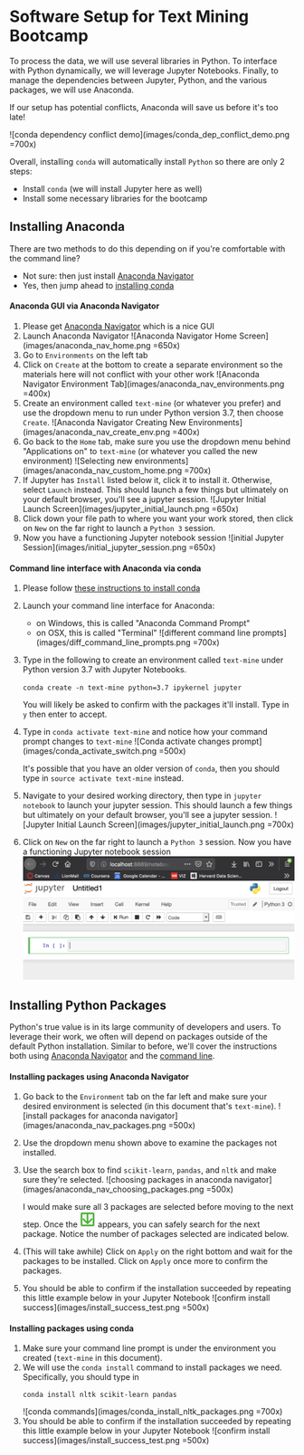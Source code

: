 # Software Setup for Text Mining Bootcamp

To process the data, we will use several libraries in Python. To interface with Python dynamically, we will leverage Jupyter Notebooks. Finally, to manage the dependencies between Jupyter, Python, and the various packages, we will use Anaconda.

If our setup has potential conflicts, Anaconda will save us before it's too late!

![conda dependency conflict demo](images/conda_dep_conflict_demo.png =700x)

Overall, installing `conda` will automatically install `Python` so there are only 2 steps:
- Install `conda` (we will install Jupyter here as well)
- Install some necessary libraries for the bootcamp

## Installing Anaconda
There are two methods to do this depending on if you're comfortable with the command line?
- Not sure: then just install [Anaconda Navigator](#anaconda-gui-via-anaconda-navigator)
- Yes, then jump ahead to [installing conda](#Command-line-interface-with-Anaconda-via-conda)

#### Anaconda GUI via Anaconda Navigator
1. Please get [Anaconda Navigator](https://docs.anaconda.com/anaconda/navigator/) which is a nice GUI
2. Launch Anaconda Navigator
    ![Anaconda Navigator Home Screen](images/anaconda_nav_home.png =650x)
3. Go to `Environments` on the left tab
4. Click on `Create` at the bottom to create a separate environment so the materials here will not conflict with your other work
    ![Anaconda Navigator Environment Tab](images/anaconda_nav_environments.png =400x)
5. Create an environment called `text-mine` (or whatever you prefer) and use the dropdown menu to run under Python version 3.7, then choose `Create`.
    ![Anaconda Navigator Creating New Environments](images/anaconda_nav_create_env.png =400x)
6. Go back to the `Home` tab, make sure you use the dropdown menu behind "Applications on" to `text-mine` (or whatever you called the new environment)
    ![Selecting new environments](images/anaconda_nav_custom_home.png =700x)
7. If Jupyter has `Install` listed below it, click it to install it. Otherwise, select `Launch` instead. This should launch a few things but ultimately on your default browser, you'll see a jupyter session.
    ![Jupyter Initial Launch Screen](images/jupyter_initial_launch.png =650x)
8. Click down your file path to where you want your work stored, then click on `New` on the far right to launch a `Python 3` session.
9. Now you have a functioning Jupyter notebook session
    ![initial Jupyter Session](images/initial_jupyter_session.png =650x)

#### Command line interface with Anaconda via conda

1. Please follow [these instructions to install conda](https://docs.conda.io/projects/conda/en/latest/user-guide/install/)
2. Launch your command line interface for Anaconda:
    - on Windows, this is called "Anaconda Command Prompt"
    - on OSX, this is called "Terminal"
    ![different command line prompts](images/diff_command_line_prompts.png =700x)
3. Type in the following to create an environment called `text-mine` under Python version 3.7 with Jupyter Notebooks.

    `conda create -n text-mine python=3.7 ipykernel jupyter`

    You will likely be asked to confirm with the packages it'll install. Type in `y` then enter to accept.
4. Type in `conda activate text-mine` and notice how your command prompt changes to `text-mine`
    ![Conda activate changes prompt](images/conda_activate_switch.png =500x)

    It's possible that you have an older version of `conda`, then you should type in `source activate text-mine` instead.

5. Navigate to your desired working directory, then type in `jupyter notebook` to launch your jupyter session. This should launch a few things but ultimately on your default browser, you'll see a jupyter session.
    ![Jupyter Initial Launch Screen](images/jupyter_initial_launch.png =700x)

6. Click on `New` on the far right to launch a `Python 3` session. Now you have a functioning Jupyter notebook session
    ![initial Jupyter Session](images/initial_jupyter_session.png)

## Installing Python Packages
Python's true value is in its large community of developers and users. To leverage their work, we often will depend on packages outside of the default Python installation. Similar to before, we'll cover the instructions both using [Anaconda Navigator](#installing-packages-using-anaconda-navigator) and the [command line](#Installing-packages-using-conda).

#### Installing packages using Anaconda Navigator
1. Go back to the `Environment` tab on the far left and make sure your desired environment is selected (in this document that's `text-mine`).
    ![install packages for anaconda navigator](images/anaconda_nav_packages.png =500x)
2. Use the dropdown menu shown above to examine the packages not installed.
3. Use the search box to find `scikit-learn`, `pandas`, and `nltk` and make sure they're selected.
    ![choosing packages in anaconda navigator](images/anaconda_nav_choosing_packages.png =500x)

    I would make sure all 3 packages are selected before moving to the next step. Once the ![download icon](images/download_icon.png) appears, you can safely search for the next package. Notice the number of packages selected are indicated below.
4. (This will take awhile)  Click on `Apply` on the right bottom and wait for the packages to be installed. Click on `Apply` once more to confirm the packages.
5. You should be able to confirm if the installation succeeded by repeating this little example below in your Jupyter Notebook
  ![confirm install success](images/install_success_test.png =500x)


#### Installing packages using conda
1. Make sure your command line prompt is under the environment you created (`text-mine` in this document).
2. We will use the `conda install` command to install packages we need. Specifically, you should type in
    ```
    conda install nltk scikit-learn pandas
    ```
    ![conda commands](images/conda_install_nltk_packages.png =700x)
3. You should be able to confirm if the installation succeeded by repeating this little example below in your Jupyter Notebook
      ![confirm install success](images/install_success_test.png =500x)
